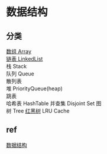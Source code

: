 # 数据结构

## 分类

[数组 Array](ds-array.md)  
[链表 LinkedList](ds-linkedlist.md)  
栈 Stack  
队列 Queue  
散列表  
堆 PriorityQueue(heap)  
跳表  
哈希表 HashTable
并查集 Disjoint Set
图  
树 Tree
[红黑树](RBTree.md)
LRU Cache

## ref

[数据结构](ref/data-struct.md)
